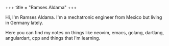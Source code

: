 +++
title = "Ramses Aldama"
+++

Hi, I'm Ramses Aldama. I'm a mechatronic engineer from Mexico but living in Germany lately.

Here you can find my notes on things like neovim, emacs, golang, dartlang, angulardart,
cpp and things that I'm learning.
